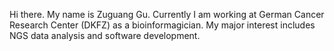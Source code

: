 Hi there. My name is Zuguang Gu. Currently I am working at German Cancer Research Center (DKFZ) as a bioinformagician. 
My major interest includes NGS data analysis and software development.


<p style='text-align:center'>
<script type="text/javascript">
          Math.random() < 0.5 ? document.write("<img style='width:500px' src='image/image1.jpg' />") 
                              : document.write("<img style='width:500px' src='image/image2.jpg' />") ;
</script>
</p>
